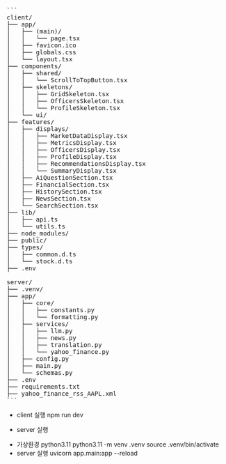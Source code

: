 <pre>```
client/
├── app/
│   ├── (main)/
│   │   └── page.tsx
│   ├── favicon.ico
│   ├── globals.css
│   └── layout.tsx
├── components/
│   ├── shared/
│   │   └── ScrollToTopButton.tsx
│   ├── skeletons/
│   │   ├── GridSkeleton.tsx
│   │   ├── OfficersSkeleton.tsx
│   │   └── ProfileSkeleton.tsx
│   └── ui/
├── features/
│   ├── displays/
│   │   ├── MarketDataDisplay.tsx
│   │   ├── MetricsDisplay.tsx
│   │   ├── OfficersDisplay.tsx
│   │   ├── ProfileDisplay.tsx
│   │   ├── RecommendationsDisplay.tsx
│   │   └── SummaryDisplay.tsx
│   ├── AiQuestionSection.tsx
│   ├── FinancialSection.tsx
│   ├── HistorySection.tsx
│   ├── NewsSection.tsx
│   └── SearchSection.tsx
├── lib/
│   ├── api.ts
│   └── utils.ts
├── node_modules/
├── public/
├── types/
│   ├── common.d.ts
│   └── stock.d.ts
├── .env

server/
├── .venv/
├── app/
│   ├── core/
│   │   ├── constants.py
│   │   └── formatting.py
│   ├── services/
│   │   ├── llm.py
│   │   ├── news.py
│   │   ├── translation.py
│   │   └── yahoo_finance.py
│   ├── config.py
│   ├── main.py
│   └── schemas.py
├── .env
├── requirements.txt
├── yahoo_finance_rss_AAPL.xml
```</pre>

* client 실행
npm run dev

* server 실행
- 가상환경 python3.11 
  python3.11 -m venv .venv
  source .venv/bin/activate
- server 실행
  uvicorn app.main:app --reload